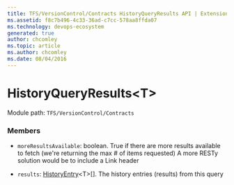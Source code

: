 ```yaml
---
title: TFS/VersionControl/Contracts HistoryQueryResults API | Extensions for Azure DevOps Services
ms.assetid: f8c7b496-4c33-36ad-c7cc-578aa8ffda07
ms.technology: devops-ecosystem
generated: true
author: chcomley
ms.topic: article
ms.author: chcomley
ms.date: 08/04/2016
---
```


# HistoryQueryResults&lt;T&gt;

Module path: `TFS/VersionControl/Contracts`

### Members

* `moreResultsAvailable`: boolean. True if there are more results available to fetch (we&#x27;re returning the max # of items requested) A more RESTy solution would be to include a Link header

* `results`: [HistoryEntry](../../../TFS/VersionControl/Contracts/HistoryEntry.md)&lt;T&gt;[]. The history entries (results) from this query
